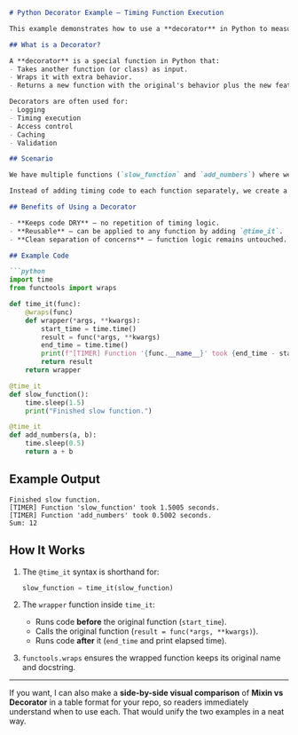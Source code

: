 ````markdown
# Python Decorator Example — Timing Function Execution

This example demonstrates how to use a **decorator** in Python to measure the execution time of functions without changing their core logic.

## What is a Decorator?

A **decorator** is a special function in Python that:
- Takes another function (or class) as input.
- Wraps it with extra behavior.
- Returns a new function with the original's behavior plus the new feature.

Decorators are often used for:
- Logging
- Timing execution
- Access control
- Caching
- Validation

## Scenario

We have multiple functions (`slow_function` and `add_numbers`) where we want to measure execution time.

Instead of adding timing code to each function separately, we create a `time_it` decorator and apply it using the `@` syntax.

## Benefits of Using a Decorator

- **Keeps code DRY** — no repetition of timing logic.
- **Reusable** — can be applied to any function by adding `@time_it`.
- **Clean separation of concerns** — function logic remains untouched.

## Example Code

```python
import time
from functools import wraps

def time_it(func):
    @wraps(func)
    def wrapper(*args, **kwargs):
        start_time = time.time()
        result = func(*args, **kwargs)
        end_time = time.time()
        print(f"[TIMER] Function '{func.__name__}' took {end_time - start_time:.4f} seconds.")
        return result
    return wrapper

@time_it
def slow_function():
    time.sleep(1.5)
    print("Finished slow function.")

@time_it
def add_numbers(a, b):
    time.sleep(0.5)
    return a + b
````

## Example Output

```
Finished slow function.
[TIMER] Function 'slow_function' took 1.5005 seconds.
[TIMER] Function 'add_numbers' took 0.5002 seconds.
Sum: 12
```

## How It Works

1. The `@time_it` syntax is shorthand for:

   ```python
   slow_function = time_it(slow_function)
   ```
2. The `wrapper` function inside `time_it`:

   * Runs code **before** the original function (`start_time`).
   * Calls the original function (`result = func(*args, **kwargs)`).
   * Runs code **after** it (`end_time` and print elapsed time).
3. `functools.wraps` ensures the wrapped function keeps its original name and docstring.

---

If you want, I can also make a **side-by-side visual comparison** of **Mixin vs Decorator** in a table format for your repo, so readers immediately understand when to use each. That would unify the two examples in a neat way.
```
